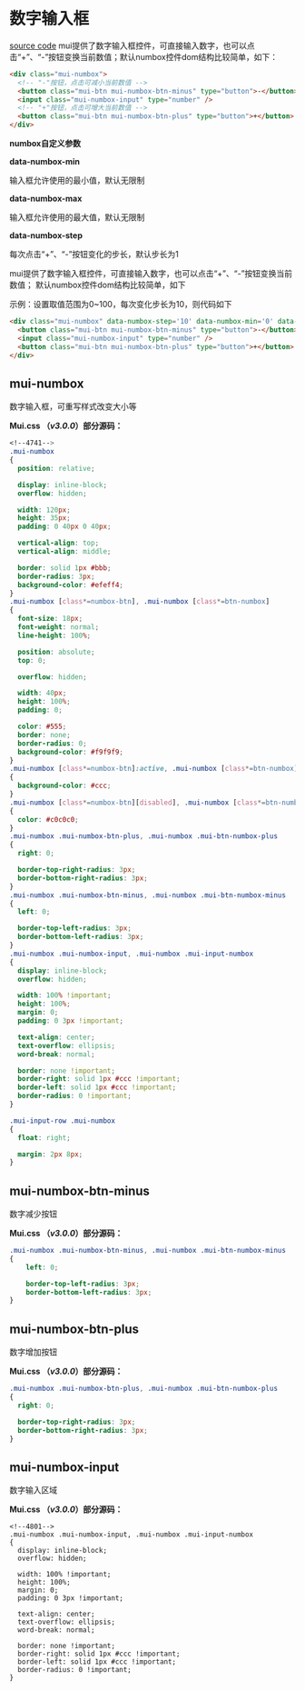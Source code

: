 # 数字输入框

[source code](https://jsfiddle.net/badfl/8ez9n79e/)
mui提供了数字输入框控件，可直接输入数字，也可以点击“+”、“-”按钮变换当前数值；默认numbox控件dom结构比较简单，如下：

```html
<div class="mui-numbox">
  <!-- "-"按钮，点击可减小当前数值 -->
  <button class="mui-btn mui-numbox-btn-minus" type="button">-</button>
  <input class="mui-numbox-input" type="number" />
  <!-- "+"按钮，点击可增大当前数值 -->
  <button class="mui-btn mui-numbox-btn-plus" type="button">+</button>
</div>
```

**numbox自定义参数**

**data-numbox-min**

输入框允许使用的最小值，默认无限制

**data-numbox-max**

输入框允许使用的最大值，默认无限制

**data-numbox-step**

每次点击“+”、“-”按钮变化的步长，默认步长为1

mui提供了数字输入框控件，可直接输入数字，也可以点击“+”、“-”按钮变换当前数值；
默认numbox控件dom结构比较简单，如下

示例：设置取值范围为0~100，每次变化步长为10，则代码如下

```html
<div class="mui-numbox" data-numbox-step='10' data-numbox-min='0' data-numbox-max='100'>
  <button class="mui-btn mui-numbox-btn-minus" type="button">-</button>
  <input class="mui-numbox-input" type="number" />
  <button class="mui-btn mui-numbox-btn-plus" type="button">+</button>
</div>
```

## mui-numbox

数字输入框，可重写样式改变大小等

**Mui.css （_v3.0.0_）部分源码：**

```css
<!--4741-->
.mui-numbox
{
  position: relative;

  display: inline-block;
  overflow: hidden;

  width: 120px;
  height: 35px;
  padding: 0 40px 0 40px;

  vertical-align: top;
  vertical-align: middle;

  border: solid 1px #bbb;
  border-radius: 3px;
  background-color: #efeff4;
}
.mui-numbox [class*=numbox-btn], .mui-numbox [class*=btn-numbox]
{
  font-size: 18px;
  font-weight: normal;
  line-height: 100%;

  position: absolute;
  top: 0;

  overflow: hidden;

  width: 40px;
  height: 100%;
  padding: 0;

  color: #555;
  border: none;
  border-radius: 0;
  background-color: #f9f9f9;
}
.mui-numbox [class*=numbox-btn]:active, .mui-numbox [class*=btn-numbox]:active
{
  background-color: #ccc;
}
.mui-numbox [class*=numbox-btn][disabled], .mui-numbox [class*=btn-numbox][disabled]
{
  color: #c0c0c0;
}
.mui-numbox .mui-numbox-btn-plus, .mui-numbox .mui-btn-numbox-plus
{
  right: 0;

  border-top-right-radius: 3px;
  border-bottom-right-radius: 3px;
}
.mui-numbox .mui-numbox-btn-minus, .mui-numbox .mui-btn-numbox-minus
{
  left: 0;

  border-top-left-radius: 3px;
  border-bottom-left-radius: 3px;
}
.mui-numbox .mui-numbox-input, .mui-numbox .mui-input-numbox
{
  display: inline-block;
  overflow: hidden;

  width: 100% !important;
  height: 100%;
  margin: 0;
  padding: 0 3px !important;

  text-align: center;
  text-overflow: ellipsis;
  word-break: normal;

  border: none !important;
  border-right: solid 1px #ccc !important;
  border-left: solid 1px #ccc !important;
  border-radius: 0 !important;
}

.mui-input-row .mui-numbox
{
  float: right;

  margin: 2px 8px;
}

```


## mui-numbox-btn-minus

数字减少按钮

**Mui.css （_v3.0.0_）部分源码：**

```css
.mui-numbox .mui-numbox-btn-minus, .mui-numbox .mui-btn-numbox-minus
{
    left: 0;

    border-top-left-radius: 3px;
    border-bottom-left-radius: 3px;
}
```

## mui-numbox-btn-plus


数字增加按钮

**Mui.css （_v3.0.0_）部分源码：**

```css
.mui-numbox .mui-numbox-btn-plus, .mui-numbox .mui-btn-numbox-plus
{
  right: 0;

  border-top-right-radius: 3px;
  border-bottom-right-radius: 3px;
}
```

## mui-numbox-input


数字输入区域

**Mui.css （_v3.0.0_）部分源码：**

```
<!--4801-->
.mui-numbox .mui-numbox-input, .mui-numbox .mui-input-numbox
{
  display: inline-block;
  overflow: hidden;

  width: 100% !important;
  height: 100%;
  margin: 0;
  padding: 0 3px !important;

  text-align: center;
  text-overflow: ellipsis;
  word-break: normal;

  border: none !important;
  border-right: solid 1px #ccc !important;
  border-left: solid 1px #ccc !important;
  border-radius: 0 !important;
}
```


